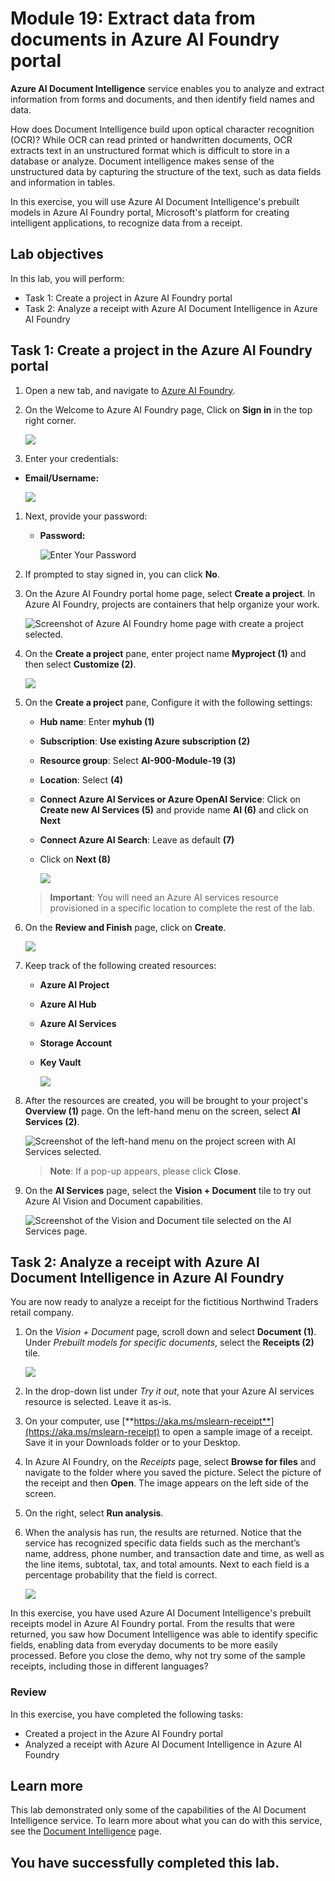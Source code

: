 
# Module 19: Extract data from documents in Azure AI Foundry portal

**Azure AI Document Intelligence** service enables you to analyze and extract information from forms and documents, and then identify field names and data. 

How does Document Intelligence build upon optical character recognition (OCR)? While OCR can read printed or handwritten documents, OCR extracts text in an unstructured format which is difficult to store in a database or analyze. Document intelligence makes sense of the unstructured data by capturing the structure of the text, such as data fields and information in tables. 

In this exercise, you will use Azure AI Document Intelligence's prebuilt models in Azure AI Foundry portal, Microsoft's platform for creating intelligent applications, to recognize data from a receipt. 

## Lab objectives

In this lab, you will perform:
- Task 1: Create a project in Azure AI Foundry portal
- Task 2: Analyze a receipt with Azure AI Document Intelligence in Azure AI Foundry

## Task 1: Create a project in the Azure AI Foundry portal

1. Open a new tab, and navigate to [Azure AI Foundry](https://ai.azure.com?azure-portal=true).

1. On the Welcome to Azure AI Foundry page, Click on **Sign in** in the top right corner.

   ![](./media/17-18.png)

1.  Enter your credentials:
 
   - **Email/Username:** <inject key="AzureAdUserEmail"></inject>
 
       ![](./media/19-4.png)
 
1. Next, provide your password:
 
   - **Password:** <inject key="AzureAdUserPassword"></inject>
 
     ![Enter Your Password](./media/19-5.png)
 
1. If prompted to stay signed in, you can click **No**. 

1. On the Azure AI Foundry portal home page, select **Create a project**. In Azure AI Foundry, projects are containers that help organize your work.  

    ![Screenshot of Azure AI Foundry home page with create a project selected.](./media/azure-ai-foundry-create-project.png)

1. On the **Create a project** pane, enter project name **Myproject<inject key="DeploymentID" enableCopy="false" /> (1)** and then select **Customize (2)**.

    ![](./media/17-3.png)

1. On the **Create a project** pane, Configure it with the following settings:

    - **Hub name**: Enter **myhub<inject key="DeploymentID" enableCopy="false" /> (1)**
    - **Subscription**: **Use existing Azure subscription (2)**
    - **Resource group**: Select **AI-900-Module-19 (3)**
    - **Location**: Select **<inject key="location" enableCopy="false"/> (4)**
    - **Connect Azure AI Services or Azure OpenAI Service**:
    Click on **Create new AI Services (5)** and provide name **AI<inject key="DeploymentID" enableCopy="false" /> (6)** and click on **Next**
    - **Connect Azure AI Search**: Leave as default **(7)**
    - Click on **Next (8)**

        ![](./media/19-3.png)

    > **Important**: You will need an Azure AI services resource provisioned in a specific location to complete the rest of the lab.

1. On the **Review and Finish** page, click on **Create**.

    ![](./media/19-2.png)

1. Keep track of the following created resources: 
    
    - **Azure AI Project**
    - **Azure AI Hub**  
    - **Azure AI Services**    
    - **Storage Account**  
    - **Key Vault**

      ![](./media/17-4.png)
 
1. After the resources are created, you will be brought to your project's **Overview (1)** page. On the left-hand menu on the screen, select **AI Services (2)**.
 
    ![Screenshot of the left-hand menu on the project screen with AI Services selected.](./media/17-5.png)  

    >**Note**: If a pop-up appears, please click **Close**.

1. On the **AI Services** page, select the **Vision + Document** tile to try out Azure AI Vision and Document capabilities.

    ![Screenshot of the Vision and Document tile selected on the AI Services page.](./media/17-6.png)

## Task 2: Analyze a receipt with Azure AI Document Intelligence in Azure AI Foundry 

You are now ready to analyze a receipt for the fictitious Northwind Traders retail company.

1. On the *Vision + Document* page, scroll down and select **Document (1)**. Under *Prebuilt models for specific documents*, select the **Receipts (2)** tile.

    ![](media/19-1.png)

1. In the drop-down list under *Try it out*, note that your Azure AI services resource is selected. Leave it as-is.

1. On your computer, use [**https://aka.ms/mslearn-receipt**](https://aka.ms/mslearn-receipt) to open a sample image of a receipt. Save it in your Downloads folder or to your Desktop. 
 
1. In Azure AI Foundry, on the *Receipts* page, select **Browse for files** and navigate to the folder where you saved the picture. Select the picture of the receipt and then **Open**. The image appears on the left side of the screen.

1. On the right, select **Run analysis**.

1. When the analysis has run, the results are returned. Notice that the service has recognized specific data fields such as the merchant’s name, address, phone number, and transaction date and time, as well as the line items, subtotal, tax, and total amounts. Next to each field is a percentage probability that the field is correct.

    ![](media/receipt-lab-result.png)

In this exercise, you have used Azure AI Document Intelligence's prebuilt receipts model in Azure AI Foundry portal. From the results that were returned, you saw how Document Intelligence was able to identify specific fields, enabling data from everyday documents to be more easily processed. Before you close the demo, why not try some of the sample receipts, including those in different languages?

### Review
In this exercise, you have completed the following tasks:
- Created a project in the Azure AI Foundry portal
- Analyzed a receipt with Azure AI Document Intelligence in Azure AI Foundry 

## Learn more

This lab demonstrated only some of the capabilities of the AI Document Intelligence service. To learn more about what you can do with this service, see the [Document Intelligence](https://learn.microsoft.com/azure/ai-services/document-intelligence/overview?view=doc-intel-3.1.0) page.

## You have successfully completed this lab.

